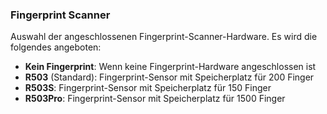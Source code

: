 ﻿### Fingerprint Scanner

Auswahl der angeschlossenen Fingerprint-Scanner-Hardware. Es wird die folgendes angeboten:

* **Kein Fingerprint**: Wenn keine Fingerprint-Hardware angeschlossen ist
* **R503** (Standard): Fingerprint-Sensor mit Speicherplatz für 200 Finger
* **R503S**: Fingerprint-Sensor mit Speicherplatz für 150 Finger
* **R503Pro**: Fingerprint-Sensor mit Speicherplatz für 1500 Finger

